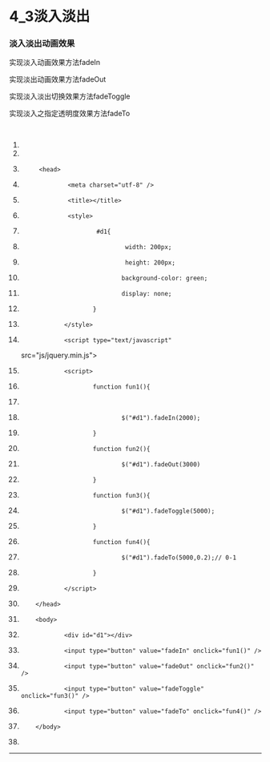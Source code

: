 ﻿
# 4_3淡入淡出

### 淡入淡出动画效果 

实现淡入动画效果方法fadeIn      

实现淡出动画效果方法fadeOut   

实现淡入淡出切换效果方法fadeToggle    

实现淡入之指定透明度效果方法fadeTo  

  




1.  <!DOCTYPE html>
2.  <html>
3.          <head>
4.                  <meta charset="utf-8" />
5.                  <title></title>
6.                  <style>
7.                          #d1{
8.                                  width: 200px;
9.                                  height: 200px;
10.                                 background-color: green;
11.                                 display: none;
12.                         }
13.                 </style>
14.                 <script type="text/javascript"
    src="js/jquery.min.js"></script>
15.                 <script>
16.                         function fun1(){
17.                                 
18.                                 $("#d1").fadeIn(2000);
19.                         }
20.                         function fun2(){
21.                                 $("#d1").fadeOut(3000)
22.                         }
23.                         function fun3(){
24.                                 $("#d1").fadeToggle(5000);
25.                         }
26.                         function fun4(){
27.                                 $("#d1").fadeTo(5000,0.2);// 0-1 
28.                         }
29.                 </script>
30.         </head>
31.         <body>
32.                 <div id="d1"></div>
33.                 <input type="button" value="fadeIn" onclick="fun1()" />
34.                 <input type="button" value="fadeOut" onclick="fun2()" />
35.                 <input type="button" value="fadeToggle" onclick="fun3()" />
36.                 <input type="button" value="fadeTo" onclick="fun4()" />
37.         </body>
38. </html> 






------------------------------------------------------------

